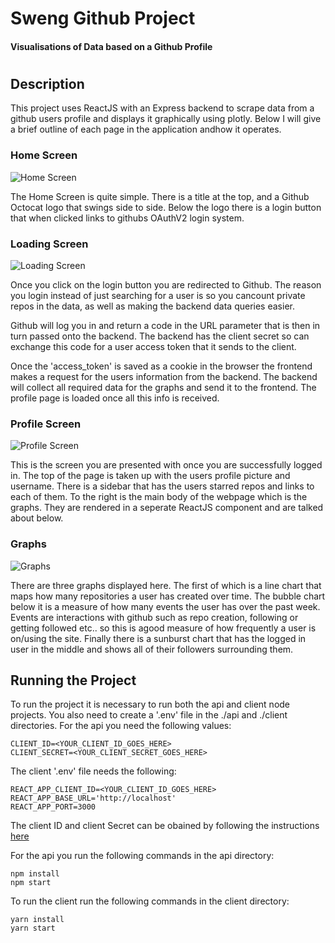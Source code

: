 # Sweng Github Project
#### Visualisations of Data based on a Github Profile
# 

## Description

This project uses ReactJS with an Express backend to scrape data from a github users profile and displays it graphically using plotly. Below I will give a brief outline of each page in the application andhow it operates.

### Home Screen

![Home Screen](https://imgur.com/C055uhG.png)

The Home Screen is quite simple. There is a title at the top, and a Github Octocat logo that swings side to side. Below the logo there is a login button that when clicked links to githubs OAuthV2 login system.

### Loading Screen

![Loading Screen](https://imgur.com/jaGw3po.png)

Once you click on the login button you are redirected to Github. The reason you login instead of just searching for a user is so you cancount private repos in the data, as well as making the backend data queries easier.

Github will log you in and return a code in the URL parameter that is then in turn passed onto the backend. The backend has the client secret so can exchange this code for a user access token that it sends to the client.

Once the 'access_token' is saved as a cookie in the browser the frontend makes a request for the users information from the backend. The backend will collect all required data for the graphs and send it to the frontend. The profile page is loaded once all this info is received.

### Profile Screen

![Profile Screen](https://imgur.com/9uT79Jr.png)

This is the screen you are presented with once you are successfully logged in. The top of the page is taken up with the users profile picture and username. There is a sidebar that has the users starred repos and links to each of them. To the right is the main body of the webpage which is the graphs. They are rendered in a seperate ReactJS component and are talked about below.

### Graphs

![Graphs](https://imgur.com/7kCXuSr.png)

There are three graphs displayed here. The first of which is a line chart that maps how many repositories a user has created over time. The bubble chart below it is a measure of how many events the user has over the past week. Events are interactions with github such as repo creation, following or getting followed etc.. so this is agood measure of how frequently a user is on/using the site. Finally there is a sunburst chart that has the logged in user in the middle and shows all of their followers surrounding them.

## Running the Project

To run the project it is necessary to run both the api and client node projects. You also need to create a '.env' file in the ./api and ./client directories. For the api you need the following values:

    CLIENT_ID=<YOUR_CLIENT_ID_GOES_HERE>
    CLIENT_SECRET=<YOUR_CLIENT_SECRET_GOES_HERE>

The client '.env' file needs the following:

    REACT_APP_CLIENT_ID=<YOUR_CLIENT_ID_GOES_HERE>
    REACT_APP_BASE_URL='http://localhost'
    REACT_APP_PORT=3000

The client ID and client Secret can be obained by following the instructions [here](https://developer.github.com/apps/building-oauth-apps/creating-an-oauth-app/)

For the api you run the following commands in the api directory:

    npm install
    npm start

To run the client run the following commands in the client directory:

    yarn install
    yarn start 

